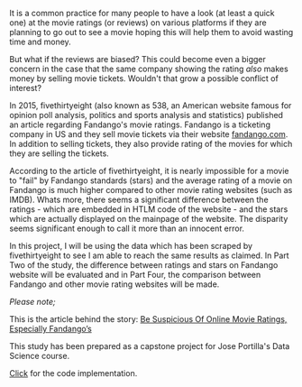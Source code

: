 It is a common practice for many people to have a look (at least a quick one) at the movie ratings (or reviews) on various platforms if they are planning to go out to see a movie hoping this will help them to avoid wasting time and money.

But what if the reviews are biased? This could become even a bigger concern in the case that the same company showing the rating *also* makes money by selling movie tickets. Wouldn't that grow a possible conflict of interest?

In 2015, fivethirtyeight (also known as 538, an American website famous for opinion poll analysis, politics and sports analysis and statistics) published an article regarding Fandango's movie ratings. Fandango is a ticketing company in US and they sell movie tickets via their website [fandango.com](http://fandango.com). In addition to selling tickets, they also provide rating of the movies for which they are selling the tickets. 

According to the article of fivethirtyeight, it is nearly impossible for a movie to "fail" by Fandango standards (stars) and the average rating of a movie on Fandango is much higher compared to other movie rating websites (such as IMDB). Whats more, there seems a significant difference between the ratings - which are embedded in HTLM code of the website - and the stars which are actually displayed on the mainpage of the website. The disparity seems significant enough to call it more than an innocent error.

In this project, I will be using the data which has been scraped by fivethirtyeight to see I am able to reach the same results as claimed. In Part Two of the study, the difference between ratings and stars on Fandango website will be evaluated and in Part Four, the comparison between Fandango and other movie rating websites will be made. 

*Please note;*

This is the article behind the story: [Be Suspicious Of Online Movie Ratings, Especially Fandango’s](http://fivethirtyeight.com/features/fandango-movies-ratings/) 

This study has been prepared as a capstone project for Jose Portilla's Data Science course.

[Click](https://github.com/musster/Fandango/blob/main/Fandango%20Project.ipynb) for the code implementation.
